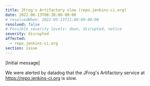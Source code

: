 ```yaml
---
title: JFrog's Artifactory slow (repo.jenkins-ci.org)
date: 2022-06-13T08:30:00-00:00
# resolvedWhen: 2022-05-13T11:00:00-00:00
resolved: false
# Possible severity levels: down, disrupted, notice
severity: disrupted
affected:
  - repo.jenkins-ci.org
section: issue
---
```

[Initial message]
<!-- markdown-link-check-disable-next-line -->
We were alerted by datadog that the JFrog's Artifactory service at <https://repo.jenkins-ci.org> is slow.
<!-- markdown-link-check-disable-next-line -->
